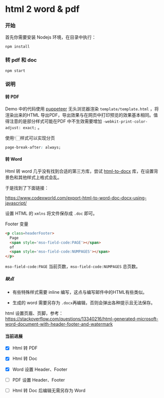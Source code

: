 # html 2 word & pdf

### 开始

首先你需要安装 Nodejs 环境，在目录中执行：


```shell
npm install
```

### 转 pdf 和 doc

```shell
npm start
```

### 说明

#### 转 PDF

Demo 中的代码使用 [puppeteer](https://www.npmjs.com/package/puppeteer) 无头浏览器渲染 `template/template.html` ，将渲染出来的HTML 导出PDF，导出效果与在网页中打印预览的效果基本相同。值得注意的是部分样式可能在PDF 中不生效需要增加 `-webkit-print-color-adjust: exact;` 。

使用👇🏻样式可以实现分页

```css
page-break-after: always;
```



#### 转 Word

Html 转 word 几乎没有找到合适的第三方库，尝试 [html-to-docx](https://www.npmjs.com/package/html-to-docx) 库，在设置背景色和其他样式上格式会乱。

于是找到了下面链接：

https://www.codexworld.com/export-html-to-word-doc-docx-using-javascript/

设置 HTML 的 `xmlns` 将文件保存成 `.doc` 即可。

Footer 变量

```html
<p class=headerFooter>
  Page
  <span style='mso-field-code:PAGE'></span>
  of
  <span style='mso-field-code:NUMPAGES'></span>
</p>
```

`mso-field-code:PAGE` 当前页数，`mso-field-code:NUMPAGES` 总页数。

##### 缺点

* 有些特殊样式需要 inline 编写，这点与编写邮件中的HTML有些类似。

* 生成的 word 需要另存为 `.docx`再编辑，否则会弹出各种提示且无法保存。

html 设置页眉、页脚，参考：
https://stackoverflow.com/questions/13340216/html-generated-microsoft-word-document-with-header-footer-and-watermark

#### 当前进展

- [x] Html 转 PDF
- [x] Html 转 Doc
- [x] Word 设置 Header、Footer
- [ ] PDF 设置 Header、Footer
- [ ] Html 转 Doc 后编辑无需另存为 Word

